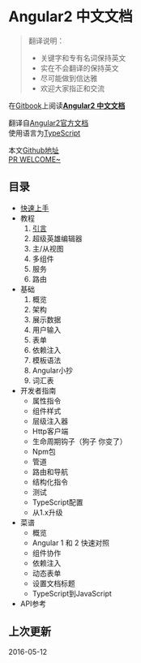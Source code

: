 # Angular2 中文文档

> 翻译说明：  
> * 关键字和专有名词保持英文
> * 实在不会翻译的保持英文
> * 尽可能做到信达雅
> * 欢迎大家指正和交流

在[Gitbook](https://www.gitbook.com)上阅读[**Angular2 中文文档**](https://emeryao.gitbooks.io/angular2-docs/content/)

翻译自[Angular2官方文档](https://angular.io/docs/ts/latest/)  
使用语言为[TypeScript](http://www.typescriptlang.org/)

本文[Github地址](https://github.com/Emeryao/angular2-docs)  
[PR WELCOME~](https://github.com/Emeryao/angular2-docs/pulls)

## 目录
* [快速上手](./doc/quickstart/readme.md)
* 教程
    1. [引言](./doc/tutorial/introduction/readme.md)
    2. 超级英雄编辑器
    3. 主/从视图
    4. 多组件
    5. 服务
    6. 路由
* 基础
    1. 概览
    2. 架构
    3. 展示数据
    4. 用户输入
    5. 表单
    6. 依赖注入
    7. 模板语法
    8. Angular小抄
    9. 词汇表
* 开发者指南
    * 属性指令
    * 组件样式
    * 层级注入器
    * Http客户端
    * 生命周期钩子（狗子 你变了）
    * Npm包
    * 管道
    * 路由和导航
    * 结构化指令
    * 测试
    * TypeScript配置
    * 从1.x升级
* 菜谱
    * 概览
    * Angular 1 和 2 快速对照
    * 组件协作
    * 依赖注入
    * 动态表单
    * 设置文档标题
    * TypeScript到JavaScript
* API参考

## 上次更新
2016-05-12